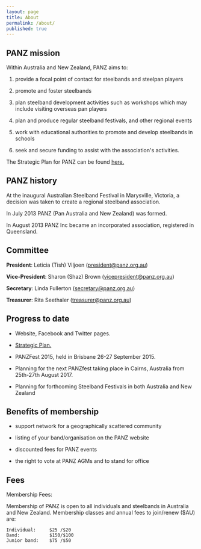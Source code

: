 ```yaml
---
layout: page
title: About
permalink: /about/
published: true
---
```


## PANZ mission

Within Australia and New Zealand, PANZ aims to:

1.	provide a focal point of contact for steelbands and steelpan players 

1.	promote and foster steelbands 

1.	plan steelband development activities such as workshops which may include visiting overseas pan players

1.	plan and produce regular steelband festivals, and other regional events

1.	work with educational authorities to promote and develop steelbands in schools

1.	seek and secure funding to assist with the association's activities.

The Strategic Plan for PANZ can be found [here.](/files/panz-strategic-plan-2016.pdf)

## PANZ history

At the inaugural Australian Steelband Festival in Marysville, Victoria, a decision was taken to create a regional steelband association. 

In July 2013 PANZ (Pan Australia and New Zealand) was formed. 

In August 2013 PANZ Inc became an incorporated association, registered in Queensland.

## Committee

__President__: Leticia (Tish) Viljoen (president@panz.org.au)

__Vice-President__: Sharon (Shaz) Brown (vicepresident@panz.org.au)

__Secretary__: Linda Fullerton (secretary@panz.org.au)

__Treasurer__: Rita Seethaler (treasurer@panz.org.au)

## Progress to date

- Website, Facebook and Twitter pages.

- [Strategic Plan.](/files/panz-strategic-plan-2016.pdf)

- PANZFest 2015, held in Brisbane 26-27 September 2015.

- Planning for the next PANZfest taking place in Cairns, Australia from 25th-27th August 2017.

- Planning for forthcoming Steelband Festivals in both Australia and New Zealand

## Benefits of membership

- support network for a geographically scattered community

- listing of your band/organisation on the PANZ website 

- discounted fees for PANZ events

- the right to vote at PANZ AGMs and to stand for office

## Fees
Membership Fees:

Membership of PANZ is open to all individuals and steelbands in Australia and New Zealand. Membership classes and annual fees to join/renew ($AU) are:

    Individual:     $25 /$20 
    Band:           $150/$100 
    Junior band:    $75 /$50 
